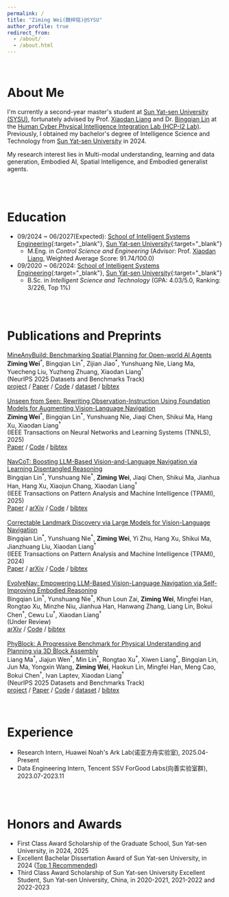 ```yaml
---
permalink: /
title: "Ziming Wei(魏梓铭)@SYSU"
author_profile: true
redirect_from: 
  - /about/
  - /about.html
---
```

<br/>

# About Me

I'm currently a second-year master's student at [Sun Yat-sen University (SYSU)](https://www.sysu.edu.cn/), fortunately advised by Prof. [Xiaodan Liang](https://scholar.google.com/citations?user=voxznZAAAAAJ&hl) and Dr. [Bingqian Lin](https://scholar.google.com/citations?user=7tNbAJcAAAAJ) at the [Human Cyber Physical Intelligence Integration Lab (HCP-I2 Lab)](https://www.sysu-hcp.net/). Previously, I obtained my bachelor's degree of Intelligence Science and Technology from [Sun Yat-sen University](https://www.sysu.edu.cn/) in 2024.

My research interest lies in Multi-modal understanding, learning and data generation, Embodied AI, Spatial Intelligence, and Embodied generalist agents.

<br/>
<br/>

# Education

- 09/2024 ~ 06/2027(Expected): [School of Intelligent Systems Engineering](https://ise.sysu.edu.cn/ "APMA, Brown"){:target="_blank"}, [Sun Yat-sen University](https://www.sysu.edu.cn/ "Brown"){:target="_blank"}
  - M.Eng. in *Control Science and Engineering* (Advisor: Prof. [Xiaodan Liang](https://scholar.google.com/citations?user=voxznZAAAAAJ&hl), Weighted Average Score: 91.74/100.0)
- 09/2020 ~ 06/2024: [School of Intelligent Systems Engineering](https://ise.sysu.edu.cn/ "SCGY, USTC"){:target="_blank"}, [Sun Yat-sen University](https://www.sysu.edu.cn/ "USTC"){:target="_blank"}
  - B.Sc. in *Intelligent Science and Technology* (GPA: 4.03/5.0, Ranking: 3/226, Top 1%)

<br/>
<br/>

# Publications and Preprints

<div class="publication row clearfix">
    <div class="row-text">
        <a class="publication-title bold" href="https://arxiv.org/abs/2505.20148">MineAnyBuild: Benchmarking Spatial Planning for Open-world AI Agents</a><br/>
        <span class="bold"><b>Ziming Wei</b></span><sup title="Equal Contribution">*</sup>, Bingqian Lin<sup title="Equal Contribution">*</sup>, Zijian Jiao<sup title="Equal Contribution">*</sup>, Yunshuang Nie, Liang Ma, Yuecheng Liu, Yuzheng Zhuang, Xiaodan Liang<sup title="Corresponding Author">&dagger;</sup><br/>
        (<span class="italic">NeurIPS 2025 Datasets and Benchmarks Track</span>)<br/>
        <!-- (<span class="italic">Under Review</span>)<br/> -->
        <a class="btn btn-dark" href="https://mineanybuild.github.io/">project</a> / <a class="btn btn-red" href="https://arxiv.org/abs/2505.20148">Paper</a> / <a class="btn" href="https://github.com/MineAnyBuild/MineAnyBuild">Code</a> / <a class="btn btn-dark" href="https://huggingface.co/datasets/SaDil/MineAnyBuild">dataset</a> / <a class="btn" href="/assets/bibtex/mineanybuild.bib">bibtex</a> 
    </div>
</div>
<br/>
<div class="publication row clearfix">
    <div class="row-text">
        <a class="publication-title bold" href="https://arxiv.org/abs/2503.18065">Unseen from Seen: Rewriting Observation-Instruction Using Foundation Models for Augmenting Vision-Language Navigation</a><br/>
        <span class="bold"><b>Ziming Wei</b></span><sup title="Equal Contribution">*</sup>, Bingqian Lin<sup title="Equal Contribution">*</sup>, Yunshuang Nie, Jiaqi Chen, Shikui Ma, Hang Xu, Xiaodan Liang<sup title="Corresponding Author">&dagger;</sup><br/>
        (<span class="italic">IEEE Transactions on Neural Networks and Learning Systems (TNNLS)</span>, 2025)<br/>
        <!-- (<span class="italic">Under Review</span>)<br/> -->
        <a class="btn btn-red" href="https://arxiv.org/abs/2503.18065">Paper</a> / <a class="btn" href="https://github.com/SaDil13/VLN-RAM">Code</a> / <a class="btn" href="/assets/bibtex/vlnram.bib">bibtex</a> 
    </div>
</div>
<br/>
<div class="publication row clearfix">
    <div class="row-text">
        <a class="publication-title bold" href="https://arxiv.org/abs/2403.07376">NavCoT: Boosting LLM-Based Vision-and-Language Navigation via Learning Disentangled Reasoning</a><br/>
        <span class="bold">Bingqian Lin</span><sup title="Equal Contribution">*</sup>, Yunshuang Nie<sup title="Equal Contribution">*</sup>, <b>Ziming Wei</b>, Jiaqi Chen, Shikui Ma, Jianhua Han, Hang Xu, Xiaojun Chang, Xiaodan Liang<sup title="Corresponding Author">&dagger;</sup><br/>
        (<span class="italic">IEEE Transactions on Pattern Analysis and Machine Intelligence (TPAMI)</span>, 2025)<br/>
        <a class="btn btn-red" href="https://ieeexplore.ieee.org/document/10938647">Paper</a> / <a class="btn btn-red" href="https://arxiv.org/abs/2403.07376">arXiv</a> / <a class="btn" href="https://github.com/expectorlin/NavCoT">Code</a> / <a class="btn btn-dark" href="/assets/bibtex/navcot.bib">bibtex</a>
    </div>
</div>
<br/>
<div class="publication row clearfix">
    <div class="row-text">
        <a class="publication-title bold" href="https://arxiv.org/abs/2405.18721">Correctable Landmark Discovery via Large Models for Vision-Language Navigation</a><br/>
        <span class="bold">Bingqian Lin</span><sup title="Equal Contribution">*</sup>, Yunshuang Nie<sup title="Equal Contribution">*</sup>, <b>Ziming Wei</b>, Yi Zhu, Hang Xu, Shikui Ma, Jianzhuang Liu, Xiaodan Liang<sup title="Corresponding Author">&dagger;</sup><br/>
        (<span class="italic">IEEE Transactions on Pattern Analysis and Machine Intelligence (TPAMI)</span>, 2024)<br/>
        <a class="btn btn-red" href="https://ieeexplore.ieee.org/document/10543121">Paper</a> / <a class="btn btn-red" href="https://arxiv.org/abs/2405.18721">arXiv</a> / <a class="btn" href="https://github.com/expectorlin/CONSOLE">Code</a> / <a class="btn" href="/assets/bibtex/console.bib">bibtex</a> 
    </div>
</div>
<br/>
<div class="publication row clearfix">
    <div class="row-text">
        <a class="publication-title bold" href="https://arxiv.org/abs/2506.01551">EvolveNav: Empowering LLM-Based Vision-Language Navigation via Self-Improving Embodied Reasoning</a><br/>
        <span class="bold">Bingqian Lin</span><sup title="Equal Contribution">*</sup>, Yunshuang Nie<sup title="Equal Contribution">*</sup>, Khun Loun Zai, <b>Ziming Wei</b>, Mingfei Han, Rongtao Xu, Minzhe Niu, Jianhua Han, Hanwang Zhang, Liang Lin, Bokui Chen<sup title="Corresponding Author">&dagger;</sup>, Cewu Lu<sup title="Corresponding Author">&dagger;</sup>, Xiaodan Liang<sup title="Corresponding Author">&dagger;</sup><br/>
        (<span class="italic">Under Review</span>)<br/>
        <a class="btn btn-red" href="https://arxiv.org/abs/2506.01551">arXiv</a> / <a class="btn" href="https://github.com/expectorlin/EvolveNav">Code</a> / <a class="btn" href="/assets/bibtex/evolvenav.bib">bibtex</a> 
    </div>
</div>
<br/>
<div class="publication row clearfix">
    <div class="row-text">
        <a class="publication-title bold" href="https://arxiv.org/abs/2405.18721">PhyBlock: A Progressive Benchmark for Physical Understanding and Planning via 3D Block Assembly</a><br/>
        <span class="bold">Liang Ma</span><sup title="Equal Contribution">*</sup>, Jiajun Wen<sup title="Equal Contribution">*</sup>, Min Lin<sup title="Equal Contribution">*</sup>, Rongtao Xu<sup title="Equal Contribution">*</sup>, Xiwen Liang<sup title="Equal Contribution">*</sup>, Bingqian Lin, Jun Ma, Yongxin Wang, <b>Ziming Wei</b>, Haokun Lin, Mingfei Han, Meng Cao, Bokui Chen<sup title="Corresponding Author">&dagger;</sup>, Ivan Laptev, Xiaodan Liang<sup title="Corresponding Author">&dagger;</sup><br/>
        (<span class="italic">NeurIPS 2025 Datasets and Benchmarks Track</span>)<br/>
        <a class="btn btn-dark" href="https://phyblock.github.io/">project</a> / <a class="btn btn-red" href="https://arxiv.org/abs/2506.08708">Paper</a> / <a class="btn" href="https://github.com/PhyBlock/PhyBlock">Code</a> / <a class="btn btn-dark" href="https://huggingface.co/datasets/PhyBlock/PhyBlock_Benchmark">dataset</a> / <a class="btn" href="/assets/bibtex/phyblock.bib">bibtex</a> 
    </div>
</div>

<br/>
<br/>

# Experience

- Research Intern, Huawei Noah's Ark Lab(诺亚方舟实验室), 2025.04-Present
- Data Engineering Intern, Tencent SSV ForGood Labs(向善实验室群), 2023.07-2023.11

<br/>
<br/>

# Honors and Awards

- First Class Award Scholarship of the Graduate School, Sun Yat-sen University, in 2024, 2025
- Excellent Bachelar Dissertation Award of Sun Yat-sen University, in 2024 ([Top 1 Recommended](https://ise.sysu.edu.cn/article/992))
- Third Class Award Scholarship of Sun Yat-sen University Excellent Student, Sun Yat-sen University, China, in 2020-2021, 2021-2022 and 2022-2023


<br/>
<div style="display: none;">
<script type="text/javascript" id="clustrmaps" src="//clustrmaps.com/map_v2.js?d=VkzRYatEIuQzDBjdwiH5ffJYC2q-lSTR3fZ20m9y4oc&cl=ffffff&w=a"></script>
</div>

